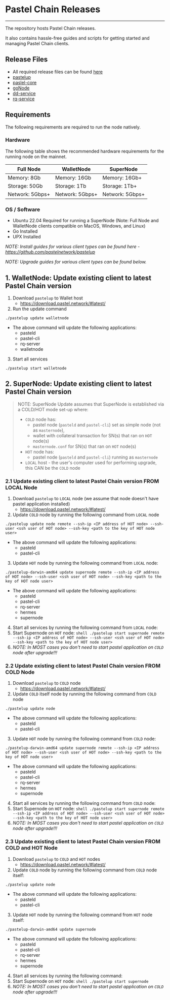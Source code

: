 # Pastel Chain Releases

---

The repository hosts Pastel Chain releases.

It also contains hassle-free guides and scripts for getting started and managing Pastel Chain clients.

## Release Files

* All required release files can be found [here](https://download.pastel.network/#latest-release/)
* [pastelup](https://github.com/pastelnetwork/pastelup/releases)
* [paslel-core](https://github.com/pastelnetwork/pastel/releases)
* [goNode](https://github.com/pastelnetwork/gonode/releases)
* [dd-service](https://github.com/pastelnetwork/dd-service/releases)
* [rq-service](https://github.com/pastelnetwork/rqservice/releases)

## Requirements

The following requirements are required to run the node natively.

### Hardware 

The following table shows the recommended hardware requirements for the running node on the mainnet.

| Full Node | WalletNode | SuperNode | 
| ----------- | ----------- | ----------- |
| Memory: 8Gb | Memory: 16Gb | Memory: 16Gb+ | 
| Storage: 50Gb | Storage: 1Tb | Storage: 1Tb+ | 
| Network: 5Gbps+	| Network: 5Gbps+ | Network: 5Gbps+ |

### OS / Software 
* Ubuntu 22.04 Required for running a SuperNode (Note: Full Node and WalletNode clients compatible on MacOS, Windows, and Linux)
* Go Installed
* UPX Installed

_NOTE: Install guides for various client types can be found here - https://github.com/pastelnetwork/pastelup_

_NOTE: Upgrade guides for various client types can be found below._

## 1. WalletNode: Update existing client to latest Pastel Chain version

1. Download `pastelup` to Wallet host
   * https://download.pastel.network/#latest/
2. Run the update command
  ```shell
  ./pastelup update walletnode
  ```
  * The above command will update the following applications:
    * pasteld
    * pastel-cli
    * rq-server
    * walletnode
3. Start all services
  ```shell
  ./pastelup start walletnode
  ```
 
## 2. SuperNode: Update existing client to latest Pastel Chain version

> NOTE: SuperNode Update assumes that SuperNode is established via a COLD/HOT mode set-up where:
>   * `COLD` node has:
>     * pastel node (`pasteld` and `pastel-cli`) set as simple node (not as `masternode`),
>     * wallet with collateral transaction for SN(s) that ran on `HOT` node(s) 
>     * `masternode.conf` for SN(s) that ran on `HOT` node(s)
>   * `HOT` node has:
>     * pastel node (`pasteld` and `pastel-cli`) running as `masternode`
>   * `LOCAL` host - the user's computer used for performing upgrade, this CAN be the `COLD` node  

### 2.1 Update existing client to latest Pastel Chain version FROM LOCAL Node

1. Download `pastelup` to `LOCAL` node (we assume that node doesn't have pastel application installed)
   * https://download.pastel.network/#latest/
2. Update `COLD` node by running the following command from `LOCAL` node
  ```shell
  ./pastelup update node remote --ssh-ip <IP address of HOT node> --ssh-user <ssh user of HOT node> --ssh-key <path to the key of HOT node user>
  ```
  * The above command will update the following applications:
    * pasteld
    * pastel-cli
3. Update `HOT` node by running the following command from `LOCAL` node:
  ```shell
  ./pastelup-darwin-amd64 update supernode remote --ssh-ip <IP address of HOT node> --ssh-user <ssh user of HOT node> --ssh-key <path to the key of HOT node user>
  ```
  * The above command will update the following applications:
    * pasteld
    * pastel-cli
    * rq-server
    * hermes
    * supernode
4. Start all services by running the following command from `LOCAL` node:
  1. Start Supernode on `HOT` node:
    ```shell
    ./pastelup start supernode remote --ssh-ip <IP address of HOT node> --ssh-user <ssh user of HOT node> --ssh-key <path to the key of HOT node user>
    ```
  2. _NOTE: In MOST cases you don't need to start pastel application on `COLD` node after upgrade!!!_

### 2.2 Update existing client to latest Pastel Chain version FROM COLD Node

1. Download `pastelup` to `COLD` node
   * https://download.pastel.network/#latest/
2. Update `COLD` itself node by running the following command from `COLD` node
  ```shell
  ./pastelup update node
  ```
  * The above command will update the following applications:
    * pasteld
    * pastel-cli
3. Update `HOT` node by running the following command from `COLD` node:
  ```shell
  ./pastelup-darwin-amd64 update supernode remote --ssh-ip <IP address of HOT node> --ssh-user <ssh user of HOT node> --ssh-key <path to the key of HOT node user>
  ```
  * The above command will update the following applications:
    * pasteld
    * pastel-cli
    * rq-server
    * hermes
    * supernode
4. Start all services by running the following command from `COLD` node:
  1. Start Supernode on `HOT` node:
    ```shell
    ./pastelup start supernode remote --ssh-ip <IP address of HOT node> --ssh-user <ssh user of HOT node> --ssh-key <path to the key of HOT node user>
    ```
  2. _NOTE: In MOST cases you don't need to start pastel application on `COLD` node after upgrade!!!_

### 2.3 Update existing client to latest Pastel Chain version FROM COLD and HOT Node

1. Download `pastelup` to `COLD` and `HOT` nodes
   * https://download.pastel.network/#latest/
2. Update `COLD` node by running the following command from `COLD` node itself:
```shell
./pastelup update node
```
  * The above command will update the following applications:
    * pasteld
    * pastel-cli
3. Update `HOT` node by running the following command from `HOT` node itself:
```shell
./pastelup-darwin-amd64 update supernode
```
  * The above command will update the following applications:
    * pasteld
    * pastel-cli
    * rq-server
    * hermes
    * supernode
4. Start all services by running the following command:
  1. Start Supernode on `HOT` node:
    ```shell
    ./pastelup start supernode
    ```
  2. _NOTE: In MOST cases you don't need to start pastel application on `COLD` node after upgrade!!!_
